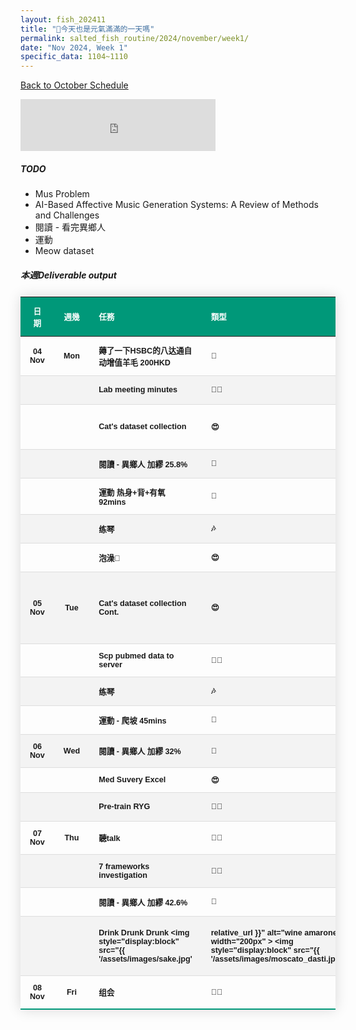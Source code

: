 ```yaml
---
layout: fish_202411
title: "🎐今天也是元氣滿滿的一天嗎"
permalink: salted_fish_routine/2024/november/week1/
date: "Nov 2024, Week 1"
specific_data: 1104~1110
---
```



<a href="{{ '/salted_fish_routine/2024/november/' | relative_url }}">Back to October Schedule</a>

<style>
    /* table :is(td, th) {
  border: 1px solid black;
  padding: 0.3em;
} */

 table {
    width: 100%;
    border-collapse: collapse;
    margin: 25px 0;
    font-size: 0.9em;
    font-family: sans-serif;
    font-weight: bold;
    box-shadow: 0 0 20px rgba(0, 0, 0, 0.15);
 }
 
 table thead tr {
    background-color: #009879;
    color: #ffffff;
    text-align: left;
}

table th, table td {
     padding: 12px 15px;
}

table tbody tr {
    font-weight: bold;
    border-bottom: 1px solid #dddddd;
    cursor: grabbing;
}

table tbody tr:nth-of-type(even) {
    background-color: #f3f3f3;
}

table tbody tr:last-of-type {
    border-bottom: 2px solid #009879;
}

table tbody tr:hover {
    font-weight: bold;
    color: #009879;
}

/* thead:tr {
  background-color: transparent;
}

tbody tr:nth-child(even) {
  background-color: lightblue;
}
tbody tr:nth-child(odd) {
  background-color: lightgreen;
} */
</style>

<iframe src="https://free.timeanddate.com/countdown/i750r7bm/n594/cf12/cm0/cu4/ct0/cs0/ca0/co0/cr0/ss0/cac909/cpc909/pcfff/tcfff/fs200/szw448/szh189/iso2024-11-26T00:00:00/bo2" allowTransparency="true" frameborder="0" width="312" height="83"></iframe>


##### TODO
 - Mus Problem
 - AI-Based Affective Music Generation Systems: A Review of Methods and Challenges
-  閱讀 - 看完異鄉人
-  運動
-  Meow dataset
  


##### 本週Deliverable output




| **日期** | **週幾** | **任務**                                                                          | **類型**                                                                                                                      | **目標/耗時**                                       | **進度** | **復盤**                                       |
| :------: | :------: | :-------------------------------------------------------------------------------- | :---------------------------------------------------------------------------------------------------------------------------- | :-------------------------------------------------- | :------: | :--------------------------------------------- |
|  04 Nov  |   Mon    | 薅了一下HSBC的八达通自动增值羊毛 200HKD                                           | 🤑                                                                                                                             | 🧊                                                   |    ✔️     |                                                |
|          |          | Lab meeting minutes                                                               | 👩‍🚀                                                                                                                             | 🧊                                                   |    ✔️     |                                                |
|          |          | Cat's dataset collection                                                          | 😍                                                                                                                             | 🧊🧊🧊                                                 |    ✔️     | 加了440 sounds 3 classes                       |
|          |          | 閱讀 - 異鄉人 加繆 25.8%                                                          | 📖                                                                                                                             | 🧊                                                   |    ✔️     |                                                |
|          |          | 運動 热身+背+有氧  92mins                                                         | 💪                                                                                                                             | 🧊🧊🧊🫧                                                |    ✔️     |                                                |
|          |          | 练琴                                                                              | 🎶                                                                                                                             | 🧊                                                   |    ✔️     |                                                |
|          |          | 泡澡🛀                                                                             | 😍                                                                                                                             | 🧊🧊🧊                                                 |    ✔️     |                                                |
|  05 Nov  |   Tue    | Cat's dataset collection Cont.                                                    | 😍                                                                                                                             | 🧊🧊🧊🧊                                                |    ✔️     | request拿到了2965sounds 10个classes + 2篇paper |
|          |          | Scp pubmed data to server                                                         | 👩‍🚀                                                                                                                             | 🧊                                                   |    ✔️     |                                                |
|          |          | 练琴                                                                              | 🎶                                                                                                                             | 🧊🫧                                                  |    ✔️     |                                                |
|          |          | 運動 - 爬坡 45mins                                                                | 💪                                                                                                                             | 🧊🫧                                                  |    ✔️     |                                                |
|  06 Nov  |   Wed    | 閱讀 - 異鄉人 加繆 32%                                                            | 📖                                                                                                                             | 🧊                                                   |    ✔️     |                                                |
|          |          | Med Suvery Excel                                                                  | 😍                                                                                                                             |                                                     |          |                                                |
|          |          | Pre-train RYG                                                                     | 👩‍🚀                                                                                                                             | 🧊🧊🧊🧊                                                |    ✔️     |                                                |
|  07 Nov  |   Thu    | 聽talk                                                                            | 👩‍🚀                                                                                                                             | 🧊🧊🧊                                                 |    ✔️     |                                                |
|          |          | 7 frameworks investigation                                                        | 👩‍🚀                                                                                                                             | 🧊🧊🧊                                                 |    ✔️     |                                                |
|          |          | 閱讀 - 異鄉人 加繆 42.6%                                                          | 📖                                                                                                                             | 🧊                                                   |    ✔️     |                                                |
|          |          | Drink Drunk Drunk    <img style="display:block" src="{{ '/assets/images/sake.jpg' | relative_url }}" alt="wine amarone" width="200px" >     <img style="display:block" src="{{ '/assets/images/moscato_dasti.jpg' | relative_url }}" alt="wine amarone" width="200px" > |    🪅     | 🧊🧊🧊🧊🧊🧊🧊🧊🧊🧊🧊🧊🫧                                  | ✔️ |  |
|  08 Nov  |   Fri    | 组会                                                                              | 👩‍🚀                                                                                                                             | 🧊🧊🧊🧊🧊🧊                                              |    ✔️     |                                                |